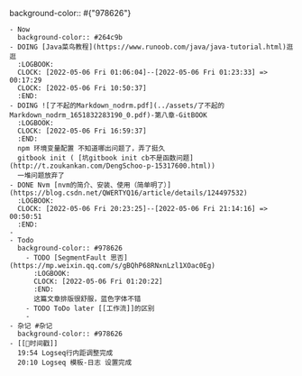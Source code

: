 background-color:: #{"978626"}

	- Now
	  background-color:: #264c9b
	- DOING [Java菜鸟教程](https://www.runoob.com/java/java-tutorial.html)逛逛
	  :LOGBOOK:
	  CLOCK: [2022-05-06 Fri 01:06:04]--[2022-05-06 Fri 01:23:33] =>  00:17:29
	  CLOCK: [2022-05-06 Fri 10:50:37]
	  :END:
	- DOING ![了不起的Markdown_nodrm.pdf](../assets/了不起的Markdown_nodrm_1651832283190_0.pdf)-第八章-GitBOOK
	  :LOGBOOK:
	  CLOCK: [2022-05-06 Fri 16:59:37]
	  :END:
	  npm 环境变量配置 不知道哪出问题了，弄了挺久
	  gitbook init ( [坑gitbook init cb不是函数问题](http://t.zoukankan.com/DengSchoo-p-15317600.html))
	  一堆问题放弃了
	- DONE Nvm [nvm的简介、安装、使用（简单明了）](https://blog.csdn.net/QWERTYQ16/article/details/124497532)
	  :LOGBOOK:
	  CLOCK: [2022-05-06 Fri 20:23:25]--[2022-05-06 Fri 21:14:16] =>  00:50:51
	  :END:
	-
	- Todo
	  background-color:: #978626
		- TODO [SegmentFault 思否](https://mp.weixin.qq.com/s/gBQhP68RNxnLzl1XOac0Eg)
		  :LOGBOOK:
		  CLOCK: [2022-05-06 Fri 01:20:22]
		  :END:
		  这篇文章排版很舒服，蓝色字体不错
		- TODO ToDo later [[工作流]]的区别
		-
	- 杂记 #杂记
	  background-color:: #978626
	- [[📌时间戳]]
	  19:54 Logseq行内距调整完成
	  20:10 Logseq 模板-日志 设置完成